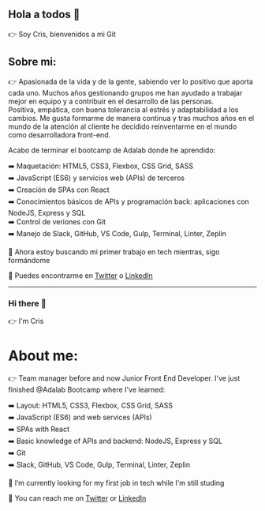 ## Hola a todos 👋
👉 Soy Cris, bienvenidos a mi Git

## Sobre mi:  
👉 Apasionada de la vida y de la gente, sabiendo ver lo positivo que aporta cada uno. Muchos años gestionando grupos me han ayudado a trabajar mejor en equipo y a contribuir en el desarrollo de las personas.  
Positiva, empática, con buena tolerancia al estrés y adaptabilidad a los cambios. Me gusta formarme de manera continua y tras muchos años en el mundo de la atención al cliente he decidido reinventarme en el mundo como desarrolladora front-end.

Acabo de terminar el bootcamp de Adalab donde he aprendido:  

➡️ Maquetación: HTML5, CSS3, Flexbox, CSS Grid, SASS  
➡️ JavaScript (ES6) y servicios web (APIs) de terceros  
➡️ Creación de SPAs con React  
➡️ Conocimientos básicos de APIs y programación back: aplicaciones con NodeJS, Express y SQL  
➡️ Control de veriones con Git  
➡️ Manejo de Slack, GitHub, VS Code, Gulp, Terminal, Linter, Zeplin  



👀 Ahora estoy buscando mi primer trabajo en tech mientras, sigo formándome


🔎 Puedes encontrarme en [Twitter](https://twitter.com/Krais_me) o [LinkedIn](https://www.linkedin.com/in/cristinafernandezv/) 




------------------------------------------------------------------------------------------------------------------------------------------------------------



### Hi there 👋
👉 I'm Cris  

# About me:

👉 Team manager before and now Junior Front End Developer.  I've just finished @Adalab Bootcamp where I've learned:  

➡️ Layout: HTML5, CSS3, Flexbox, CSS Grid, SASS  
➡️ JavaScript (ES6) and web services (APIs)  
➡️ SPAs with React  
➡️ Basic knowledge of APIs and backend: NodeJS, Express y SQL  
➡️ Git  
➡️ Slack, GitHub, VS Code, Gulp, Terminal, Linter, Zeplin   
  
    

👀 I’m currently looking for my first job in tech while I'm still studing


🔎 You can reach me on [Twitter](https://twitter.com/Krais_me) or [LinkedIn](https://www.linkedin.com/in/cristinafernandezv/) 





<!--
Para ver visitantes del readme:
![visitor badge](https://visitor-badge.glitch.me/badge?page_id=CriSFV.visitor-badge&left_color=purple&right_color=pink&left_text=HelloVisitors)

Para que salgan tus contribuciones:
![CriSFV's GitHub stats](https://github-readme-stats.vercel.app/api?username=CriSFV&show_icons=true)


**CriSFV/CriSFV** is a ✨ _special_ ✨ repository because its `README.md` (this file) appears on your GitHub profile.

Here are some ideas to get you started:


- 🌱 I’m currently learning ...
- 👯 I’m looking to collaborate on ...
- 🤔 I’m looking for help with ...
- 💬 Ask me about ...
- 📫 How to reach me: ...
- 😄 Pronouns: ...
- ⚡ Fun fact: ...
-->

